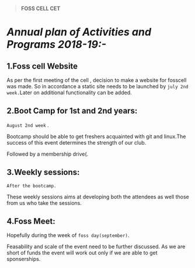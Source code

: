 
> **FOSS CELL CET** 


# _**Annual plan of Activities and Programs 2018-19:-**_

  

## 1.Foss cell Website

  
As per the first meeting of the cell , decision to make a website for fosscell was made. So in accordance a static site needs to be launched by `july 2nd week.`Later on additional functionality can be added.

  

## 2.Boot Camp for 1st and 2nd years:

  

`August 2nd week` .

Bootcamp should be able to get freshers acquainted with git and linux.The success of this event determines the strength of our club.

  

Followed by a membership drive(.

  

## 3.Weekly sessions:

    After the bootcamp.

These weekly sessions aims at developing both the attendees as well those from us who take the sessions.

  

## 4.Foss Meet:

Hopefully during the week of `foss day(september)`.

Feasability and scale of the event need to be further discussed. As we are short of funds the event will work out only if we are able to get sponserships.
